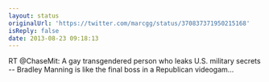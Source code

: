 ```yaml
---
layout: status
originalUrl: 'https://twitter.com/marcgg/status/370837371950215168'
isReply: false
date: 2013-08-23 09:18:13
---
```


RT @ChaseMit: A gay transgendered person who leaks U.S. military secrets -- Bradley Manning is like the final boss in a Republican videogam…
